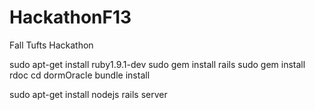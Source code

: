 HackathonF13
============

Fall Tufts Hackathon

sudo apt-get install ruby1.9.1-dev
sudo gem install rails
sudo gem install rdoc
cd dormOracle
bundle install

sudo apt-get install nodejs
rails server
